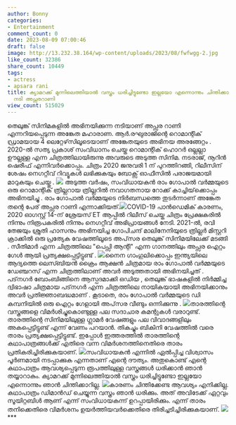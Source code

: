 ```yaml
---
author: Bonny
categories:
- Entertainment
comment_count: 0
date: 2023-08-09 07:00:46
draft: false
image: http://13.232.38.164/wp-content/uploads/2023/08/fwfwgg-2.jpg
like_count: 32386
share_count: 10449
tags:
- actress
- apsara rani
title: ക്യാമറക്ക് മുന്നിലെത്തിയാൽ വസ്ത്രം ധരിച്ചിട്ടുണ്ടോ ഇല്ലയോ എന്നൊന്നും ചിന്തിക്കാറില്ലെന്ന്
  നടി അപ്സരറാണി
view_count: 515029
---
```


തെലുങ്ക് സിനിമകളിൽ അഭിനയിക്കുന്ന നടിയാണ് അപ്സര റാണി എന്നറിയപ്പെടുന്ന അങ്കേത മഹാരാണ. ആർ.രഘുരാജിന്റെ റൊമാന്റിക് ഡ്രാമയായ 4 ലെറ്റേഴ്‌സിലൂടെയാണ് അങ്കേതയുടെ അഭിനയ അരങ്ങേറ്റം . [](http://13.232.38.164/wp-content/uploads/2023/08/ffwff.webp)2020-ൽ സത്യ പ്രകാശ് സംവിധാനം ചെയ്ത റൊമാന്റിക് ഹൊറർ ഒല്ലല്ലാ ഊല്ലള്ള എന്ന ചിത്രത്തിലായിരുന്നു അവരുടെ അടുത്ത സിനിമ. നടരാജ്, നൂറിൻ ഷെരീഫ് എന്നിവർക്കൊപ്പം. ചിത്രം 2020 ജനുവരി 1 ന് പുറത്തിറങ്ങി, റിലീസിന് ശേഷം നെഗറ്റീവ് റിവ്യൂകൾ ലഭിക്കുകയും ബോക്സ് ഓഫീസിൽ പരാജയമായി മാറുകയും ചെയ്തു . [![](http://13.232.38.164/wp-content/uploads/2023/08/fwfwgg-2.jpg)](http://13.232.38.164/wp-content/uploads/2023/08/fwfwgg-2.jpg) അടുത്ത വർഷം, സംവിധായകൻ രാം ഗോപാൽ വർമ്മയുടെ ഒരു റൊമാന്റിക് ത്രില്ലറായ ത്രില്ലറിൽ നവാഗതനായ റോക്ക് കാച്ചിയ്‌ക്കൊപ്പം അഭിനയിച്ചു . രാം ഗോപാൽ വർമ്മയുടെ നിർബന്ധത്തെ തുടർന്നാണ് അങ്കേത തന്റെ പേര് അപ്സര റാണി എന്നാക്കിയത്.[![](http://13.232.38.164/wp-content/uploads/2023/08/fwwfggg.jpeg)](http://13.232.38.164/wp-content/uploads/2023/08/fwwfggg.jpeg)COVID-19 പാൻഡെമിക് കാരണം, 2020 ഓഗസ്റ്റ് 14-ന് ശ്രേയസ് ET ആപ്പിൽ റിലീസ് ചെയ്ത ചിത്രം പ്രേക്ഷകരിൽ നിന്നും നിരൂപകരിൽ നിന്നും നെഗറ്റീവ് അഭിപ്രായങ്ങൾ നേടി. 2021-ൽ, രവി തേജയും ശ്രുതി ഹാസനും അഭിനയിച്ച ഗോപിചന്ദ് മാലിനേനിയുടെ ത്രില്ലർ മിസ്റ്ററി ക്രാക്കിൽ ഒരു പ്രത്യേക വേഷത്തിലൂടെ അപ്‌സര തെലുങ്ക് സിനിമയിലേക്ക് മടങ്ങി . സീതിമാർ എന്ന ചിത്രത്തിലെ "പെപ്സി ആന്റി" എന്ന ഗാനത്തിലും അപ്സര ഐറ്റം ഗേൾ ആയി പ്രത്യക്ഷപ്പെട്ടിട്ടുണ്ട് . [![](http://13.232.38.164/wp-content/uploads/2023/08/dqqqqq-1-656x1024.jpg)](http://13.232.38.164/wp-content/uploads/2023/08/dqqqqq-1.jpg)നൈന ഗാംഗുലിക്കൊപ്പം ഇന്ത്യയിലെ ആദ്യത്തെ ലെസ്ബിയൻ ക്രൈം ആക്ഷൻ ചിത്രമായ രാം ഗോപാൽ വർമ്മയുടെ ഡേഞ്ചറസ് എന്ന ചിത്രത്തിലാണ് അവർ അടുത്തതായി അഭിനയിച്ചത് . പട്‌നഗർ ബോംബിങ്ങിനെ ആസ്പദമാക്കി ഒഡിയ , തെലുങ്ക് ഭാഷകളിൽ നിർമ്മിച്ച ദ്വിഭാഷാ ചിത്രമായ പട്‌നഗർ എന്ന ചിത്രത്തിലെ നായികയായി അഭിനയിക്കാനും അവർ പ്രതിജ്ഞാബദ്ധമാണ് . കൂടാതെ, രാം ഗോപാൽ വർമ്മയുടെ ഡി കമ്പനിയിൽ ഒരു ഐറ്റം ഗേളായി അപ്‌സര വീണ്ടും ഒന്നിക്കുന്നു . [![](http://13.232.38.164/wp-content/uploads/2023/08/qdffff-732x1024.jpg)](http://13.232.38.164/wp-content/uploads/2023/08/qdffff.jpg)താരത്തിന്റെ വസ്ത്രങ്ങളെ വിമർശിച്ചുകൊണ്ടുള്ള പല സദാചാര കമന്റുകൾ വരാറുണ്ട്. താരത്തിന്റെ സിനിമയിലുള്ള ഗ്ലാമർ വേഷങ്ങളും പല വിവാദങ്ങളിലും അകപ്പെട്ടിട്ടുണ്ട് എന്ന് വേണം പറയാൻ. തികച്ചും ബികിനി വേഷത്തിൽ വരെ താരം പ്രത്യക്ഷപ്പെട്ടിട്ടുണ്ട്. ഇപ്പോൾ ഇത്തരത്തിൽ താരത്തിന്റെ കഥാപാത്രങ്ങൾക്ക് എതിരെ വന്ന വിമർശനത്തിനെതിരെ താരം പ്രതികരിച്ചിരിക്കുകയാണ്. [![](http://13.232.38.164/wp-content/uploads/2023/08/fwwwe-1-1024x1024.jpg)](http://13.232.38.164/wp-content/uploads/2023/08/fwwwe-1.jpg)സംവിധായകൻ എന്നിൽ ഏൽപ്പിച്ച വിശ്വാസം പൂർണമായി നടപ്പാക്കുക എന്നതാണ് എന്റെ ദൗത്യം. അതുകൊണ്ട് എന്റെ കഥാപാത്രം ആവശ്യപ്പെടുന്ന രൂപത്തിലുള്ള വസ്ത്രങ്ങൾ ധരിക്കാൻ ഞാൻ തയ്യാറാകും. ക്യാമറക്ക് മുന്നിലെത്തിയാൽ വസ്ത്രം ധരിച്ചിട്ടുണ്ടോ ഇല്ലയോ എന്നൊന്നും ഞാൻ ചിന്തിക്കാറില്ല. [![](http://13.232.38.164/wp-content/uploads/2023/08/1-1024x768.jpeg)](http://13.232.38.164/wp-content/uploads/2023/08/1.jpeg)കാരണം ചിന്തിക്കേണ്ട ആവശ്യം എനിക്കില്ല. കഥാപാത്രം ഡിമാൻഡ് ചെയ്യുന്ന വസ്ത്രം ഞാൻ ധരിക്കും. അത് അവിടേക്ക് ഏറ്റവും സൂയിറ്റബിൾ ആണ് എന്ന് സംവിധായകന്ന് ഉറപ്പായിരിക്കും. എന്ന് താരം തനിക്കെതിരെ വിമർശനം ഉയർത്തിയവർക്കെതിരെ തിരിച്ചടിച്ചിരിക്കുകയാണ്. [![](http://13.232.38.164/wp-content/uploads/2023/08/fffggg-683x1024.jpg)](http://13.232.38.164/wp-content/uploads/2023/08/fffggg.jpg) ***